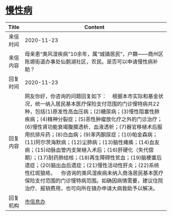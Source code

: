 # [慢性病](http://www.shangluo.gov.cn/zmhd/ldxxxx.jsp?urltype=leadermail.LeaderMailContentUrl&wbtreeid=1112&leadermailid=6643)

| Title |                                                                                                                                                                                                Content                                                                                                                                                                                                 |
|:-----:|--------------------------------------------------------------------------------------------------------------------------------------------------------------------------------------------------------------------------------------------------------------------------------------------------------------------------------------------------------------------------------------------------------|
| 来信时间  | 2020-11-23                                                                                                                                                                                                                                                                                                                                                                                             |
| 来信内容  | 母亲患“类风湿疾病”10余年，属“城镇居民”，户籍——商州区陈塬街道办事处仙鹅湖社区，农民。是否可以申请慢性病补助？                                                                                                                                                                                                                                                                                                                                             |
| 回复时间  | 2020-11-23                                                                                                                                                                                                                                                                                                                                                                                             |
| 回复内容  | 网友你好，你咨询的问题回复如下：    根据本市实际和基金状况，统一纳入居民基本医疗保险支付范围的门诊慢特病共22种，包括(1)原发性高血压病；(2)糖尿病；(3)慢性阻塞性肺疾病；(4)精神分裂症；(5)恶性肿瘤放化疗之外的门诊治疗；(6)慢性肾功能衰竭腹膜透析、血液透析；(7)器官移植术后服用抗排斥药；(8)白血病；(9)苯丙酮尿症；(10)帕金森病；(11)阿尔茨海默病；(12)尘肺病；(13)脑性瘫痪；(14)血友病；(15)动脉血管内支架植入术后；(16)肝硬化（失代偿期）；(17)耐药肺结核；(18)再生障碍性贫血；(19)脑梗塞后遗症；(20)脑出血后遗症；(21)慢性活动性肝炎；(22)系统性红斑狼疮。    你咨询的类风湿疾病未纳入商洛居民基本医疗保险支付范围的门诊慢特病范围。如确因病情需要，建议住院治疗、报销费用，也可向所在镇办申请大病救助予以解决。 |
| 回复机构  | [市信息办](../../category/agencies/市信息办.md)                                                                                                                                                                                                                                                                                                                                                                |